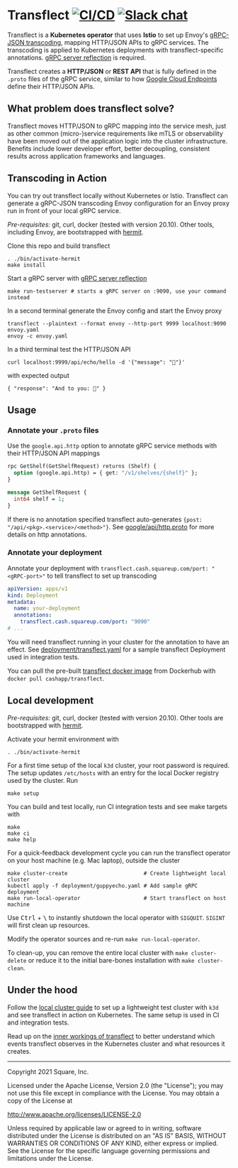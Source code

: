 # Transflect [![CI/CD](https://github.com/cashapp/transflect/workflows/ci/cd/badge.svg?branch=master)](https://github.com/cashapp/transflect/actions?query=workflow%3ACI%2FCD+branch%3Amaster) [![Slack chat](https://img.shields.io/badge/slack-gophers-795679?logo=slack)](https://gophers.slack.com/messages/cashapp)

Transflect is a **Kubernetes operator** that uses **Istio** to set up
Envoy's [gRPC-JSON transcoding](https://www.envoyproxy.io/docs/envoy/latest/configuration/http/http_filters/grpc_json_transcoder_filter),
mapping HTTP/JSON APIs to gRPC services. The transcoding is applied to
Kubernetes deployments with transflect-specific annotations. [gRPC server
reflection](https://github.com/grpc/grpc/blob/master/doc/server-reflection.md) is required.

Transflect creates a **HTTP/JSON** or **REST API** that is fully defined
in the `.proto` files of the gRPC service, similar to how
[Google Cloud Endpoints](https://cloud.google.com/endpoints/docs/grpc/transcoding) define their
HTTP/JSON APIs.

## What problem does transflect solve?

Transflect moves HTTP/JSON to gRPC mapping into the service mesh, just
as other common (micro-)service requirements like mTLS or observability
have been moved out of the application logic into the cluster
infrastructure. Benefits include lower developer effort, better
decoupling, consistent results across application frameworks and
languages.

## Transcoding in Action

You can try out transflect locally without Kubernetes or Istio.
Transflect can generate a gRPC-JSON transcoding Envoy configuration for
an Envoy proxy run in front of your local gRPC service.

_Pre-requisites:_ git, curl, docker (tested with version 20.10). Other
 tools, including Envoy, are bootstrapped with [hermit](https://cashapp.github.io/hermit/).

Clone this repo and build transflect

	. ./bin/activate-hermit
	make install

Start a gRPC server with [gRPC server reflection](https://github.com/grpc/grpc/blob/master/doc/server-reflection.md)

	make run-testserver # starts a gRPC server on :9090, use your command instead

In a second terminal generate the Envoy config and start the Envoy proxy

	transflect --plaintext --format envoy --http-port 9999 localhost:9090 envoy.yaml
	envoy -c envoy.yaml

In a third terminal test the HTTP/JSON API

	curl localhost:9999/api/echo/hello -d '{"message": "👋"}'

with expected output

	{ "response": "And to you: 👋" }

## Usage

### Annotate your `.proto` files

Use the `google.api.http` option to annotate gRPC service methods with
their HTTP/JSON API mappings

```proto
rpc GetShelf(GetShelfRequest) returns (Shelf) {
  option (google.api.http) = { get: "/v1/shelves/{shelf}" };
}

message GetShelfRequest {
  int64 shelf = 1;
}
```

If there is no annotation specified transflect auto-generates
`{post: "/api/<pkg>.<service>/<method>"}`.
See [google/api/http.proto](https://github.com/googleapis/googleapis/blob/master/google/api/http.proto) for more details on http annotations.

### Annotate your deployment

Annotate your deployment with `transflect.cash.squareup.com/port: "<gRPC-port>"`
to tell transflect to set up transcoding

```yaml
apiVersion: apps/v1
kind: Deployment
metadata:
  name: your-deployment
  annotations:
    transflect.cash.squareup.com/port: "9090"
# ...
```

You will need transflect running in your cluster for the annotation to
have an effect. See [deployment/transflect.yaml](deployment/transflect.yaml)
for a sample transflect Deployment used in integration tests.

You can pull the pre-built [transflect docker image](https://hub.docker.com/r/cashapp/transflect)
from Dockerhub with `docker pull cashapp/transflect`.

## Local development

_Pre-requisites:_ git, curl, docker (tested with version 20.10). Other
 tools are bootstrapped with [hermit](https://cashapp.github.io/hermit/).

Activate your hermit environment with

	. ./bin/activate-hermit

For a first time setup of the local `k3d` cluster, your root password is
required. The setup updates `/etc/hosts` with an entry for the local
Docker registry used by the cluster. Run

	make setup

You can build and test locally, run CI integration tests and see make targets with

	make
	make ci
	make help

For a quick-feedback development cycle you can run the transflect
operator on your host machine (e.g. Mac laptop), outside the cluster

	make cluster-create                        # Create lightweight local cluster
	kubectl apply -f deployment/guppyecho.yaml # Add sample gRPC deployment
	make run-local-operator                    # Start transflect on host machine

Use <kbd>Ctrl</kbd> + <kbd>\\</kbd> to instantly shutdown the local
operator with `SIGQUIT`. `SIGINT` will first clean up resources.

Modify the operator sources and re-run `make run-local-operator`.

To clean-up, you can remove the entire local cluster with `make
cluster-delete` or reduce it to the initial bare-bones installation
with `make cluster-clean`.

## Under the hood

Follow the [local cluster guide](docs/local-cluster.md) to set up a
lightweight test cluster with `k3d` and see transflect in action
on Kubernetes. The same setup is used in CI and integration tests.

Read up on the [inner workings of transflect](docs/inner-workings.md) to
better understand which events transflect observes in the Kubernetes
cluster and what resources it creates.

---

Copyright 2021 Square, Inc.

Licensed under the Apache License, Version 2.0 (the "License");
you may not use this file except in compliance with the License.
You may obtain a copy of the License at

http://www.apache.org/licenses/LICENSE-2.0

Unless required by applicable law or agreed to in writing, software
distributed under the License is distributed on an "AS IS" BASIS,
WITHOUT WARRANTIES OR CONDITIONS OF ANY KIND, either express or implied.
See the License for the specific language governing permissions and
limitations under the License.
